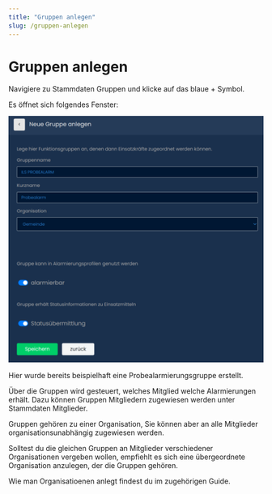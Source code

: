 ```yaml
---
title: "Gruppen anlegen"
slug: /gruppen-anlegen
---
```


# Gruppen anlegen

Navigiere zu Stammdaten  Gruppen und klicke auf das blaue + Symbol.



Es öffnet sich folgendes Fenster:


![](/img/image-25-1024x988.png)



Hier wurde bereits beispielhaft eine Probealarmierungsgruppe erstellt.



Über die Gruppen wird gesteuert, welches Mitglied welche Alarmierungen erhält. Dazu können Gruppen Mitgliedern zugewiesen werden unter Stammdaten  Mitglieder.



Gruppen gehören zu einer Organisation, Sie können aber an alle Mitglieder organisationsunabhängig zugewiesen werden.



Solltest du die gleichen Gruppen an Mitglieder verschiedener Organisationen vergeben wollen, empfiehlt es sich eine übergeordnete Organisation anzulegen, der die Gruppen gehören.



Wie man Organisatioenen anlegt findest du im zugehörigen Guide.